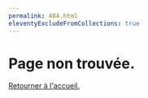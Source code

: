 ```yaml
---
permalink: 404.html
eleventyExcludeFromCollections: true
---
```

# Page non trouvée.

<a href="index.njk">Retourner à l'accueil.</a>

<!--

Read more: https://www.11ty.dev/docs/quicktips/not-found/

This will work for both GitHub pages and Netlify:

* https://help.github.com/articles/creating-a-custom-404-page-for-your-github-pages-site/
* https://www.netlify.com/docs/redirects/#custom-404

-->
